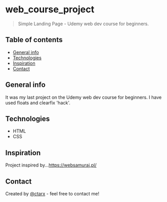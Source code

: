 # web_course_project
> Simple Landing Page - Udemy web dev course for beginners.

## Table of contents
* [General info](#general-info)
* [Technologies](#technologies)
* [Inspiration](#inspiration)
* [Contact](#contact)

## General info
It was my last project on the Udemy web dev course for beginners.
I have used floats and clearfix 'hack'.

## Technologies
* HTML
* CSS

## Inspiration
Project inspired by...https://websamuraj.pl/
## Contact
Created by [@ctarx](https://twitter.com/ctarx) - feel free to contact me!
